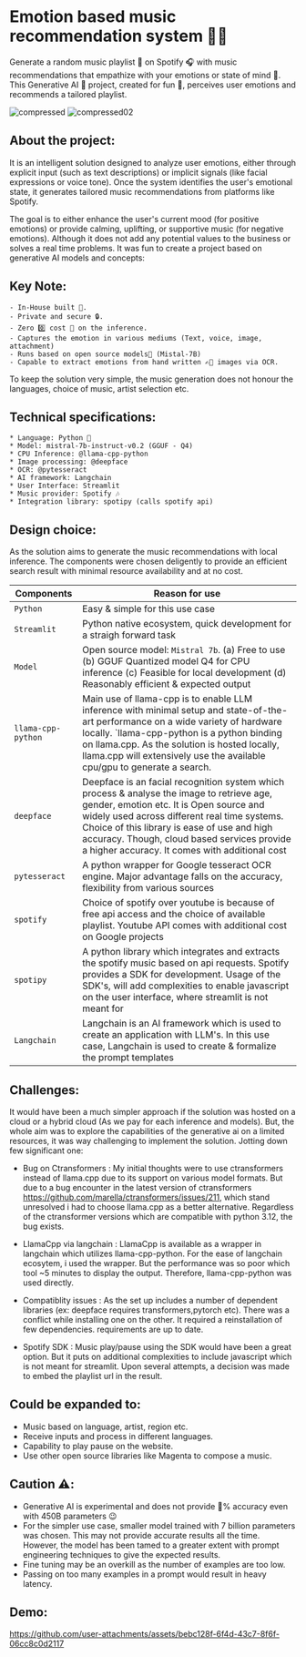 # Emotion based music recommendation system 🎹🥁
Generate a random music playlist 🎵 on Spotify 🎧 with music recommendations that empathize with your emotions or state of mind 🧠. This Generative AI 🤖 project, created for fun 🤩, perceives user emotions and recommends a tailored playlist.

![compressed](https://github.com/user-attachments/assets/e75a0dca-c17c-477e-a0e7-ffd5c7dbe488) 
![compressed02](https://github.com/user-attachments/assets/1cd285df-a813-41e0-958a-5a4b12bf22c9)


## About the project:
It is an intelligent solution designed to analyze user emotions, either through explicit input (such as text descriptions) or implicit signals (like facial expressions or voice tone). Once the system identifies the user's emotional state, it generates tailored music recommendations from platforms like Spotify. 

The goal is to either enhance the user's current mood (for positive emotions) or provide calming, uplifting, or supportive music (for negative emotions). Although it does not add any potential values to the business or solves a real time problems. It was fun to create a project based on generative AI models and concepts:

## Key Note:
    - In-House built 💼.
    - Private and secure 🔒.
    - Zero 0️⃣ cost 💸 on the inference. 
    - Captures the emotion in various mediums (Text, voice, image, attachment)
    - Runs based on open source models🤖 (Mistal-7B)
    - Capable to extract emotions from hand written ✍🏼 images via OCR.

To keep the solution very simple, the music generation does not honour the languages, choice of music, artist selection etc.

## Technical specifications:
    * Language: Python 🐍
    * Model: mistral-7b-instruct-v0.2 (GGUF - Q4)
    * CPU Inference: @llama-cpp-python
    * Image processing: @deepface 
    * OCR: @pytesseract
    * AI framework: Langchain
    * User Interface: Streamlit
    * Music provider: Spotify 🎶
    * Integration library: spotipy (calls spotify api)
    
## Design choice:
As the solution aims to generate the music recommendations with local inference. The components were chosen deligently to provide an efficient search result with minimal resource availability and at no cost.

| Components    | Reason for use |
| ------------- | ------------- |
| `Python`        | Easy & simple for this use case  |
| `Streamlit` | Python native ecosystem, quick development for a straigh forward task  |
| `Model` | Open source model: `Mistral 7b`. (a) Free to use (b) GGUF Quantized model Q4 for CPU inference (c) Feasible for local development (d) Reasonably efficient & expected output|
| `llama-cpp-python` | Main use of llama-cpp is to enable LLM inference with minimal setup and state-of-the-art performance on a wide variety of hardware locally. `llama-cpp-python is a python binding on llama.cpp. As the solution is hosted locally, llama.cpp will extensively use the available cpu/gpu to generate a search.
| `deepface` | Deepface is an facial recognition system which process & analyse the image to retrieve age, gender, emotion etc. It is Open source and widely used across different real time systems. Choice of this library is ease of use and high accuracy. Though, cloud based services provide a higher accuracy. It comes with additional cost |
|`pytesseract`| A python wrapper for Google tesseract OCR engine. Major advantage falls on the accuracy, flexibility from various sources |
| `spotify` | Choice of spotify over youtube is because of free api access and the choice of available playlist. Youtube API comes with additional cost on Google projects |
| `spotipy` | A python library which integrates and extracts the spotify music based on api requests. Spotify provides a SDK for development. Usage of the SDK's, will add complexities to enable javascript on the user interface, where streamlit is not meant for |
| `Langchain` | Langchain is an AI framework which is used to create an application with LLM's. In this use case, Langchain is used to create & formalize the prompt templates |

## Challenges:
It would have been a much simpler approach if the solution was hosted on a cloud or a hybrid cloud (As we pay for each inference and models). But, the whole aim was to explore the capabilities of the generative ai on a limited resources, it was way challenging to implement the solution. Jotting down few significant one:

- Bug on Ctransformers : My initial thoughts were to use ctransformers instead of llama.cpp due to its support on various model formats. But due to a bug encounter in the latest version of ctransformers https://github.com/marella/ctransformers/issues/211, which stand unresolved i had to choose llama.cpp as a better alternative. Regardless of the ctransformer versions which are compatible with python 3.12, the bug exists.
  
- LlamaCpp via langchain : LlamaCpp is available as a wrapper in langchain which utilizes llama-cpp-python. For the ease of langchain ecosytem, i used the wrapper. But the performance was so poor which tool ~5 minutes to display the output. Therefore, llama-cpp-python was used directly.
  
- Compatiblity issues : As the set up includes a number of dependent libraries (ex: deepface requires transformers,pytorch etc). There was a conflict while installing one on the other.
  It required a reinstallation of few dependencies. requirements are up to date.
  
- Spotify SDK : Music play/pause using the SDK would have been a great option. But it puts on additional complexities to include javascript which is not meant for streamlit. Upon several attempts, a decision was made to embed the playlist url in the result.

## Could be expanded to:
* Music based on language, artist, region etc.
* Receive inputs and process in different languages.
* Capability to play pause on the website.
* Use other open source libraries like Magenta to compose a music.

## Caution ⚠️:
 - Generative AI is experimental and does not provide 💯% accuracy even with 450B parameters 😉
 - For the simpler use case, smaller model trained with 7 billion parameters was chosen. This may not provide accurate results all the time. However, the model has been tamed to a greater extent with prompt engineering techniques to give the expected results.
 - Fine tuning may be an overkill as the number of examples are too low.
 - Passing on too many examples in a prompt would result in heavy latency.

## Demo:

https://github.com/user-attachments/assets/bebc128f-6f4d-43c7-8f6f-06cc8c0d2117


